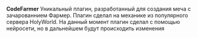 **CodeFarmer**
Уникальный плагин, разработанный для создания меча с зачарованнием Фармер. Плагин сделал на механике из популярного сервера HolyWorld. На данный момент плагин сделал с помощью нейросети, но в дальнейшем будут происходить изменения
